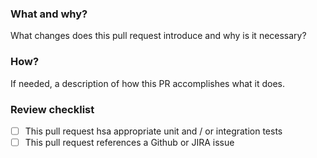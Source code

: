 ### What and why?

What changes does this pull request introduce and why is it necessary?

### How?

If needed, a description of how this PR accomplishes what it does.

### Review checklist

- [ ] This pull request hsa appropriate unit and / or integration tests 
- [ ] This pull request references a Github or JIRA issue